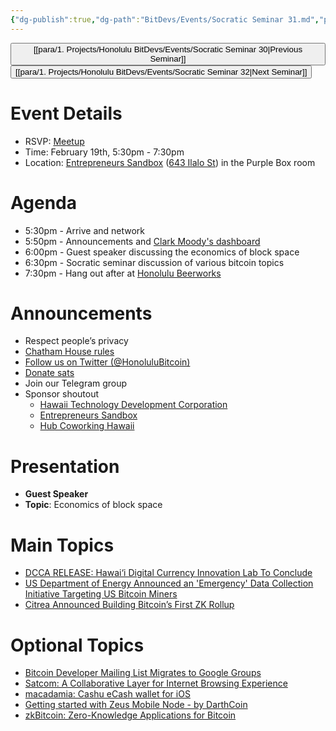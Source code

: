 ```yaml
---
{"dg-publish":true,"dg-path":"BitDevs/Events/Socratic Seminar 31.md","permalink":"/bit-devs/events/socratic-seminar-31/","title":"Socratic Seminar 31","tags":["bitdevs","bitcoin","resource","socratic-31"],"noteIcon":"3","created":"2024-01-06T20:54:09.491-10:00","updated":"2024-02-13T21:06:56.711-10:00"}
---
```




<button class="obsidian-button previous-seminar">[[para/1. Projects/Honolulu BitDevs/Events/Socratic Seminar 30\|Previous Seminar]]</button> <button class="obsidian-button next-seminar">[[para/1. Projects/Honolulu BitDevs/Events/Socratic Seminar 32\|Next Seminar]]</button>

# Event Details

- RSVP: [Meetup](https://www.meetup.com/honolulu-bitdevs/events/298389326/)
- Time: February 19th, 5:30pm - 7:30pm
- Location: [Entrepreneurs Sandbox](https://sandboxhawaii.org/) ([643 Ilalo St](https://goo.gl/maps/3Zj38htV13iUn4dcA)) in the Purple Box room

# Agenda

- 5:30pm - Arrive and network  
- 5:50pm - Announcements and [Clark Moody's dashboard](https://bitcoin.clarkmoody.com/dashboard/)
- 6:00pm - Guest speaker discussing the economics of block space
- 6:30pm - Socratic seminar discussion of various bitcoin topics
- 7:30pm - Hang out after at [Honolulu Beerworks](https://www.honolulubeerworks.com/)

# Announcements

- Respect people’s privacy
- [Chatham House rules](https://www.chathamhouse.org/about-us/chatham-house-rule)
- [Follow us on Twitter (@HonoluluBitcoin)](https://twitter.com/HonoluluBitcoin)
- [Donate sats](https://checkout.opennode.com/p/5dea6b7a-d33c-4fda-b54c-98f092814c7d)
- Join our Telegram group
- Sponsor shoutout
	- [Hawaii Technology Development Corporation](https://www.htdc.org/about/)
	- [Entrepreneurs Sandbox](https://sandboxhawaii.org/)
	- [Hub Coworking Hawaii](https://hubcoworkinghi.com/)

# Presentation

- **Guest Speaker**
- **Topic**: Economics of block space

# Main Topics

- [DCCA RELEASE: Hawai‘i Digital Currency Innovation Lab To Conclude](https://governor.hawaii.gov/newsroom/dcca-release-hawaii-digital-currency-innovation-lab-to-conclude/)
- [US Department of Energy Announced an 'Emergency' Data Collection Initiative Targeting US Bitcoin Miners](https://www.nobsbitcoin.com/us-department-of-energy-announced-an-emergency-data-collection-initiative-targeting-us-bitcoin-miners/)
- [Citrea Announced Building Bitcoin’s First ZK Rollup](https://www.nobsbitcoin.com/introducing-citrea/)

# Optional Topics

- [Bitcoin Developer Mailing List Migrates to Google Groups](https://www.nobsbitcoin.com/bitcoin-developer-mailing-list-migrates-to-google-groups/)
- [Satcom: A Collaborative Layer for Internet Browsing Experience](https://www.nobsbitcoin.com/introducing-satcom/)
- [macadamia: Cashu eCash wallet for iOS](https://macadamia.cash/)
- [Getting started with Zeus Mobile Node - by DarthCoin](https://darthcoin.substack.com/p/getting-started-zeus-mobile)
- [zkBitcoin: Zero-Knowledge Applications for Bitcoin](https://www.nobsbitcoin.com/zkbitcoin-zero-knowledge-applications-for-bitcoin/)